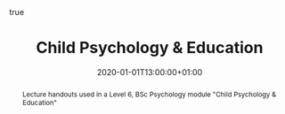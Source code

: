 ---
abstract: Lecture handouts used in a Level 6, BSc Psychology module "Child Psychology & Education"
all_day: false
authors: ["Anna Samara"]
date: "2020-01-01T13:00:00+01:00"
date_end: "2020-06-01T15:00:00+01:00"
event:
event_url: 
featured: false
image:
  caption: 
  focal_point: Right
location: =
math: true
projects: []
publishDate: "2021-01-01T00:00:00Z"
slides:
summary: 
tags: []
title: Child Psychology & Education
url_code: ""
url_pdf: "files/literacy_lecture_part1.pdf"
url_slides: ""
url_video: ""
---